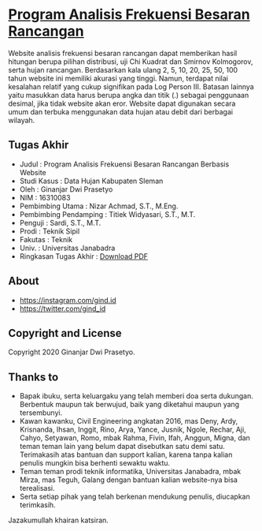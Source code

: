 # [Program Analisis Frekuensi Besaran Rancangan](https://analisis-frekuensi.herokuapp.com/)

Website analisis frekuensi besaran rancangan dapat memberikan hasil hitungan berupa pilihan distribusi, uji Chi Kuadrat dan Smirnov Kolmogorov, serta hujan rancangan. Berdasarkan kala ulang 2, 5, 10, 20, 25, 50, 100 tahun website ini memiliki akurasi yang tinggi. Namun, terdapat nilai kesalahan relatif yang cukup signifikan pada Log Person III. Batasan lainnya yaitu masukkan data harus berupa angka dan titik (.) sebagai penggunaan desimal, jika tidak website akan eror. Website dapat digunakan secara umum dan terbuka menggunakan data hujan atau debit dari berbagai wilayah.

## Tugas Akhir

* Judul       : Program Analisis Frekuensi Besaran Rancangan Berbasis Website
* Studi Kasus : Data Hujan Kabupaten Sleman
* Oleh        : Ginanjar Dwi Prasetyo
* NIM         : 16310083
* Pembimbing Utama  : Nizar Achmad, S.T., M.Eng.
* Pembimbing Pendamping : Titiek Widyasari, S.T., M.T.
* Penguji     : Sardi, S.T., M.T.
* Prodi       : Teknik Sipil
* Fakutas     : Teknik
* Univ.       : Universitas Janabadra
* Ringkasan Tugas Akhir      : [Download PDF](https://analisis-frekuensi.herokuapp.com/dok/16310083.pdf)

## About

* <https://instagram.com/gind.id>
* <https://twitter.com/gind_id>

## Copyright and License

Copyright 2020 Ginanjar Dwi Prasetyo.

## Thanks to

* Bapak ibuku, serta keluargaku yang telah memberi doa serta dukungan. Berbentuk maupun tak berwujud, baik yang  diketahui maupun yang tersembunyi.
* Kawan kawanku, Civil Engineering angkatan 2016, mas Deny, Ardy, Krisnanda, Ihsan, Inggit, Rino, Arya, Yance, Jusnik, Ngole, Rechar, Aji, Cahyo, Setyawan, Romo, mbak Rahma, Fivin, Ifah, Anggun, Migna, dan teman teman lain yang belum dapat disebutkan satu demi satu. Terimakasih atas bantuan dan support kalian, karena tanpa kalian penulis mungkin bisa berhenti sewaktu waktu.
* Teman teman prodi teknik informatika, Universitas Janabadra, mbak Mirza, mas Teguh, Galang dengan bantuan kalian website-nya bisa terealisasi.
* Serta setiap pihak yang telah berkenan mendukung penulis, diucapkan terimkasih.

Jazakumullah khairan katsiran.
